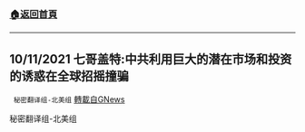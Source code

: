 ###  [:house:返回首頁](https://github.com/ourhimalayas/txt)
---


## 10/11/2021 七哥盖特:中共利用巨大的潜在市场和投资的诱惑在全球招摇撞骗
` 秘密翻译组-北美组` [轉載自GNews](https://gnews.org/zh-hans/1590002/)

秘密翻译组-北美组

